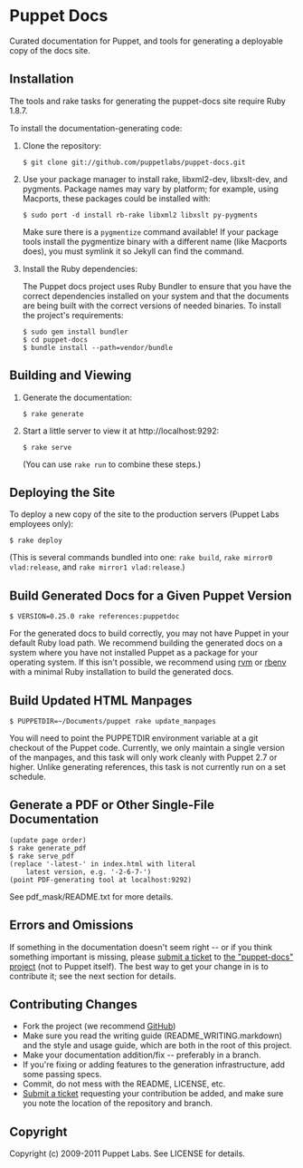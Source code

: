 Puppet Docs
===========

Curated documentation for Puppet, and tools for generating a deployable copy
of the docs site.

Installation
------------

The tools and rake tasks for generating the puppet-docs site require Ruby 1.8.7.

To install the documentation-generating code:

1.  Clone the repository:

        $ git clone git://github.com/puppetlabs/puppet-docs.git

2.  Use your package manager to install rake, libxml2-dev, libxslt-dev, and pygments.
    Package names may vary by platform; for example, using Macports, these packages could
    be installed with:

        $ sudo port -d install rb-rake libxml2 libxslt py-pygments

    Make sure there is a `pygmentize` command available! If your package tools
    install the pygmentize binary with a different name (like Macports does),
    you must symlink it so Jekyll can find the command.

3.  Install the Ruby dependencies:

    The Puppet docs project uses Ruby Bundler to ensure that you have the correct dependencies
    installed on your system and that the documents are being built with the correct versions
    of needed binaries. To install the project's requirements:

        $ sudo gem install bundler
        $ cd puppet-docs
        $ bundle install --path=vendor/bundle

Building and Viewing
--------------------

1.  Generate the documentation:

        $ rake generate

2.  Start a little server to view it at http://localhost:9292:

        $ rake serve

    (You can use `rake run` to combine these steps.)

Deploying the Site
------------------

To deploy a new copy of the site to the production servers (Puppet Labs employees only):

    $ rake deploy

(This is several commands bundled into one: `rake build`,
`rake mirror0 vlad:release`, and `rake mirror1 vlad:release`.)

Build Generated Docs for a Given Puppet Version
-----------------------------------------------

    $ VERSION=0.25.0 rake references:puppetdoc

For the generated docs to build correctly, you may not have Puppet in your default Ruby load path.
We recommend building the generated docs on a system where you have not installed Puppet as
a package for your operating system. If this isn't possible, we recommend using [rvm][] or
[rbenv][] with a minimal Ruby installation to build the generated docs.


Build Updated HTML Manpages
---------------------------

    $ PUPPETDIR=~/Documents/puppet rake update_manpages

You will need to point the PUPPETDIR environment variable at a git checkout of
the Puppet code. Currently, we only maintain a single version of the manpages,
and this task will only work cleanly with Puppet 2.7 or higher. Unlike
generating references, this task is not currently run on a set schedule.

Generate a PDF or Other Single-File Documentation
-------------------------------------------------

    (update page order)
    $ rake generate_pdf
    $ rake serve_pdf
    (replace '-latest-' in index.html with literal
        latest version, e.g. '-2-6-7-')
    (point PDF-generating tool at localhost:9292)

See pdf_mask/README.txt for more details.

Errors and Omissions
--------------------

If something in the documentation doesn't seem right -- or if you
think something important is missing, please [submit a ticket][1] to
[the "puppet-docs" project][1] (not to Puppet itself).  The best way
to get your change in is to contribute it; see the next section for
details.


Contributing Changes
--------------------

* Fork the project (we recommend [GitHub][3])
* Make sure you read the writing guide (README_WRITING.markdown) and the
style and usage guide, which are both in the root of this project.
* Make your documentation addition/fix -- preferably in a branch.
* If you're fixing or adding features to the generation
  infrastructure, add some passing specs.
* Commit, do not mess with the README, LICENSE, etc.
* [Submit a ticket][1] requesting your contribution be added, and make
  sure you note the location of the repository and branch.

[1]: http://tickets.puppetlabs.com/browse/DOCUMENT
[3]: http://github.com
[4]: http://docs.puppetlabs.com/guides/style_and_usage.html
[rvm]: https://rvm.io
[rbenv]: https://github.com/sstephenson/rbenv

Copyright
---------

Copyright (c) 2009-2011 Puppet Labs. See LICENSE for details.


